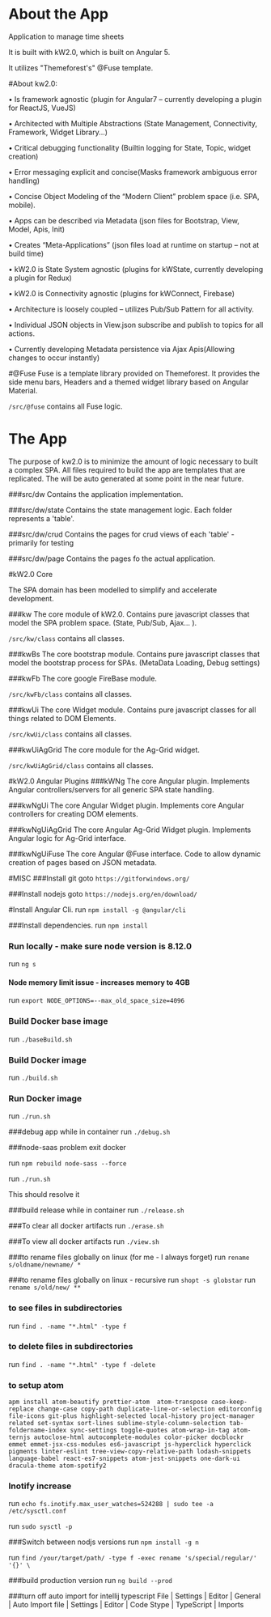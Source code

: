 
# About the App

Application to manage time sheets

It is built with kW2.0, which is built on Angular 5.

It utilizes "Themeforest's" @Fuse template.

#About kw2.0:

• Is framework agnostic (plugin for Angular7 – currently developing a plugin for ReactJS, VueJS)

• Architected with Multiple Abstractions (State Management, Connectivity, Framework, Widget Library...)

• Critical debugging functionality (Builtin logging for State, Topic, widget creation)

• Error messaging explicit and concise(Masks framework ambiguous error handling)

• Concise Object Modeling of the “Modern Client” problem space (i.e. SPA, mobile).

• Apps can be described via Metadata (json files for Bootstrap, View, Model, Apis, Init)

• Creates “Meta-Applications” (json files load at runtime on startup – not at build time)

• kW2.0 is State System agnostic (plugins for kWState, currently developing a plugin for Redux)

• kW2.0 is Connectivity agnostic (plugins for kWConnect, Firebase)

• Architecture is loosely coupled – utilizes Pub/Sub Pattern for all activity.

• Individual JSON objects in View.json subscribe and publish to topics for all actions.

• Currently developing Metadata persistence via Ajax Apis(Allowing changes to occur instantly)

#@Fuse
Fuse is a template library provided on Themeforest.  It provides the side menu bars, Headers and a themed widget library based on Angular Material.

`/src/@fuse` contains all Fuse logic.

# The App
The purpose of kw2.0 is to minimize the amount of logic necessary to built a complex SPA.
All files required to build the app are templates that are replicated.  The will be auto generated at some point in the near future.

###src/dw
Contains the application implementation.  

###src/dw/state
Contains the state management logic.  Each folder represents a 'table'.

###src/dw/crud
Contains the pages for crud views of each 'table' - primarily for testing

###src/dw/page
Contains the pages fo the actual application.


#kW2.0 Core

The SPA domain has been modelled to simplify and accelerate development.

###kw
The core module of kW2.0. Contains pure javascript classes that model the SPA problem space. (State, Pub/Sub, Ajax... ).  

`/src/kw/class` contains all classes.

###kwBs
The core bootstrap module.  Contains pure javascript classes that model the bootstrap process for SPAs. (MetaData Loading, Debug settings)

###kwFb
The core google FireBase module.

`/src/kwFb/class` contains all classes.

###kwUi
The core Widget module. Contains pure javascript classes for all things related to DOM Elements.

`/src/kwUi/class` contains all classes.

###kwUiAgGrid
The core module for the Ag-Grid widget. 

`/src/kwUiAgGrid/class` contains all classes.

#kW2.0 Angular Plugins
###kWNg
The core Angular plugin. Implements Angular controllers/servers for all generic SPA state handling. 

###kwNgUi
The core Angular Widget plugin. Implements core Angular controllers for creating DOM elements.

###kwNgUiAgGrid
The core Angular Ag-Grid Widget plugin. Implements Angular logic for Ag-Grid interface.

###kwNgUiFuse
The core Angular @Fuse interface.  Code to allow dynamic creation of pages based on JSON metadata.


#MISC
###Install git
goto `https://gitforwindows.org/`

###Install nodejs
goto `https://nodejs.org/en/download/`

#Install Angular Cli. 
run `npm install -g @angular/cli`

###Install dependencies. 
run `npm install`

### Run locally - make sure node version is 8.12.0
run `ng s`

#### Node memory limit issue - increases memory to 4GB
run `export NODE_OPTIONS=--max_old_space_size=4096`

### Build Docker base image
run `./baseBuild.sh`

### Build Docker image
run `./build.sh`

### Run Docker image
run `./run.sh`

###debug app while in container
run `./debug.sh`

###node-saas problem
exit docker

run `npm rebuild node-sass --force`

run `./run.sh`

This should resolve it

###build release while in container
run `./release.sh`

###To clear all docker artifacts
run `./erase.sh`

###To view all docker artifacts
run `./view.sh`

###to rename files globally on linux (for me - I always forget)
run `rename s/oldname/newname/ *`

###to rename files globally on linux - recursive
run `shopt -s globstar`
run `rename s/old/new/ **`

### to see files in subdirectories
run `find . -name "*.html" -type f`

### to delete files in subdirectories
run `find . -name "*.html" -type f -delete`

### to setup atom

 `apm install atom-beautify prettier-atom  atom-transpose case-keep-replace change-case copy-path duplicate-line-or-selection editorconfig file-icons git-plus highlight-selected local-history project-manager related set-syntax sort-lines sublime-style-column-selection tab-foldername-index sync-settings toggle-quotes atom-wrap-in-tag atom-ternjs autoclose-html autocomplete-modules color-picker docblockr emmet emmet-jsx-css-modules es6-javascript js-hyperclick hyperclick pigments linter-eslint tree-view-copy-relative-path lodash-snippets language-babel react-es7-snippets atom-jest-snippets one-dark-ui dracula-theme atom-spotify2`

### Inotify increase
run `echo fs.inotify.max_user_watches=524288 | sudo tee -a /etc/sysctl.conf`

run `sudo sysctl -p`

###Switch between nodjs versions
run `npm install -g n`

run `find /your/target/path/ -type f -exec rename 's/special/regular/' '{}' \`

###build production version
run `ng build --prod`

###turn off auto import for intellij typescript
File | Settings | Editor | General | Auto Import
file | Settings | Editor | Code Stype | TypeScript | Imports
